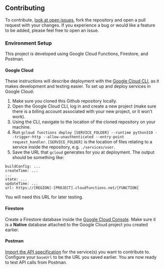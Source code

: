 ## Contributing
To contribute, [look at open issues](https://github.com/mchaney-dev/flow/issues), fork the repository and open a pull request with your changes. If you experience a bug or would like a feature to be added, please feel free to open an issue.

### Environment Setup
This project is developed using Google Cloud Functions, Firestore, and Postman.
#### Google Cloud
These instructions will describe deployment with the [Google Cloud CLI](https://cloud.google.com/sdk/docs/install), as it makes development and testing easier. To set up and deploy services in Google Cloud:
1. Make sure you cloned this Github repository locally.
2. Open the Google Cloud CLI, log in and create a new project (make sure there is a billing account associated with your new project, or it won't work).
3. Using the CLI, navigate to the location of the cloned repository on your machine.
4. Run `gcloud functions deploy [SERVICE_FOLDER] --runtime python310 --trigger-http --allow-unauthenticated --entry-point request_handler`.
`[SERVICE_FOLDER]` is the location of files relating to a service inside the repository, e.g. `./services/user`.
5. Save the URL that `gcloud` generates for you at deployment. The output should be something like:
```
buildConfig: ...
createTime: ...
...
state: ...
updateTime: ...
url: https://[REGION]-[PROJECT].cloudfunctions.net/[FUNCTION]
```
You will need this URL for later testing.

#### Firestore
Create a Firestore database inside the [Google Cloud Console](https://console.cloud.google.com). Make sure it is a **Native** database attached to the Google Cloud project you created earlier.

#### Postman
[Import the API specification](https://learning.postman.com/docs/design-apis/specifications/import-a-specification/) for the service(s) you want to contribute to. Configure your `baseUrl` to be the URL you saved earlier. You are now ready to test API calls from Postman.